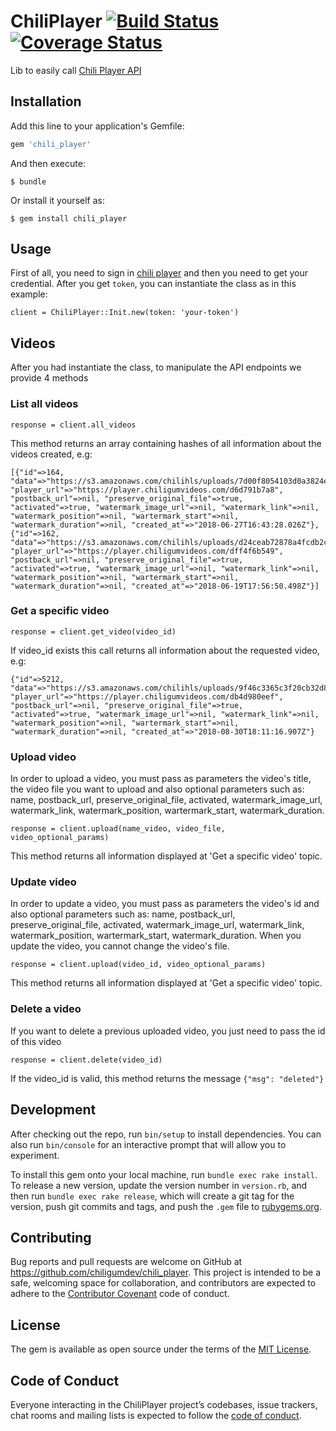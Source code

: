 # ChiliPlayer [![Build Status](https://travis-ci.org/chiligumdev/chili_player.svg?branch=master)](https://travis-ci.org/chiligumdev/chili_player) [![Coverage Status](https://coveralls.io/repos/github/chiligumdev/chili_player/badge.svg?branch=master)](https://coveralls.io/github/chiligumdev/chili_player?branch=master)

Lib to easily call [Chili Player API](https://player.chiligumvideos.com/)

## Installation

Add this line to your application's Gemfile:

```ruby
gem 'chili_player'
```

And then execute:

    $ bundle

Or install it yourself as:

    $ gem install chili_player

## Usage

First of all, you need to sign in [chili player](https://player.chiligumvideos.com/) and then you need to get your credential.
After you get `token`, you can instantiate the class as in this example:

    client = ChiliPlayer::Init.new(token: 'your-token')

## Videos

After you had instantiate the class, to manipulate the API endpoints we provide 4 methods

### List all videos

    response = client.all_videos
    
This method returns an array containing hashes of all information about the videos created, e.g:

    [{"id"=>164, "data"=>"https://s3.amazonaws.com/chilihls/uploads/7d00f8054103d0a3824e59a3689743d69faf4d4b.mp4", "player_url"=>"https://player.chiligumvideos.com/d6d791b7a8", "postback_url"=>nil, "preserve_original_file"=>true, "activated"=>true, "watermark_image_url"=>nil, "watermark_link"=>nil, "watermark_position"=>nil, "wartermark_start"=>nil, "watermark_duration"=>nil, "created_at"=>"2018-06-27T16:43:28.026Z"}, {"id"=>162, "data"=>"https://s3.amazonaws.com/chilihls/uploads/d24ceab72878a4fcdb2c4b52b6d1ef0c67a2ed43.mp4", "player_url"=>"https://player.chiligumvideos.com/dff4f6b549", "postback_url"=>nil, "preserve_original_file"=>true, "activated"=>true, "watermark_image_url"=>nil, "watermark_link"=>nil, "watermark_position"=>nil, "wartermark_start"=>nil, "watermark_duration"=>nil, "created_at"=>"2018-06-19T17:56:50.498Z"}] 


### Get a specific video

    response = client.get_video(video_id)

If video_id exists this call returns all information about the requested video, e.g:

    {"id"=>5212, "data"=>"https://s3.amazonaws.com/chilihls/uploads/9f46c3365c3f20cb32d82dd795fdb664fa363d33.mp4", "player_url"=>"https://player.chiligumvideos.com/db4d980eef", "postback_url"=>nil, "preserve_original_file"=>true, "activated"=>true, "watermark_image_url"=>nil, "watermark_link"=>nil, "watermark_position"=>nil, "wartermark_start"=>nil, "watermark_duration"=>nil, "created_at"=>"2018-08-30T18:11:16.907Z"}

### Upload video
In order to upload a video, you must pass as parameters the video's title, the video file you want to upload and also optional parameters such as: name, postback_url, preserve_original_file, activated, watermark_image_url, watermark_link, watermark_position, wartermark_start, watermark_duration.

    response = client.upload(name_video, video_file, video_optional_params)

This method returns all information displayed at 'Get a specific video' topic.

### Update video
In order to update a video, you must pass as parameters the video's id and also optional parameters such as: name, postback_url, preserve_original_file, activated, watermark_image_url, watermark_link, watermark_position, wartermark_start, watermark_duration. When you update the video, you cannot change the video's file.

    response = client.upload(video_id, video_optional_params)

This method returns all information displayed at 'Get a specific video' topic.

### Delete a video
If you want to delete a previous uploaded video, you just need to pass the id of this video

    response = client.delete(video_id)

If the video_id is valid, this method returns the message `{"msg": "deleted"}`

## Development

After checking out the repo, run `bin/setup` to install dependencies. You can also run `bin/console` for an interactive prompt that will allow you to experiment.

To install this gem onto your local machine, run `bundle exec rake install`. To release a new version, update the version number in `version.rb`, and then run `bundle exec rake release`, which will create a git tag for the version, push git commits and tags, and push the `.gem` file to [rubygems.org](https://rubygems.org).

## Contributing

Bug reports and pull requests are welcome on GitHub at https://github.com/chiligumdev/chili_player. This project is intended to be a safe, welcoming space for collaboration, and contributors are expected to adhere to the [Contributor Covenant](http://contributor-covenant.org) code of conduct.

## License

The gem is available as open source under the terms of the [MIT License](https://opensource.org/licenses/MIT).

## Code of Conduct

Everyone interacting in the ChiliPlayer project’s codebases, issue trackers, chat rooms and mailing lists is expected to follow the [code of conduct](https://github.com/[USERNAME]/chili_player/blob/master/CODE_OF_CONDUCT.md).
